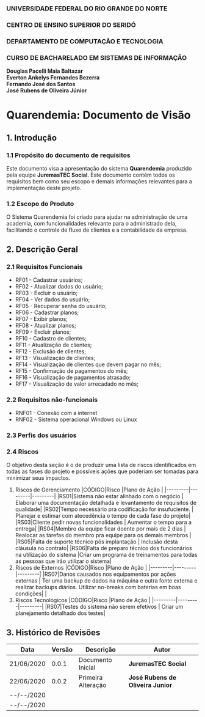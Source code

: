 ### UNIVERSIDADE FEDERAL DO RIO GRANDE DO NORTE

### CENTRO DE ENSINO SUPERIOR DO SERIDÓ

### DEPARTAMENTO DE COMPUTAÇÃO E TECNOLOGIA

### CURSO DE BACHARELADO EM SISTEMAS DE INFORMAÇÃO

**Douglas Pacelli Maia Baltazar**  
**Everton Ankelys Fernandes Bezerra**  
**Fernando José dos Santos**  
**José Rubens de Oliveira Júnior**

# Quarendemia: Documento de Visão

## 1. Introdução

### 1.1 Propósito do documento de requisitos

Este documento visa a apresentação do sistema **Quarendemia** produzido pela equipe **JuremasTEC Social**. Este documento contém todos os requisitos bem como seu escopo e demais informações relevantes para a implementação deste projeto.

### 1.2 Escopo do Produto

O Sistema Quarendemia foi criado para ajudar na administração de uma academia, com funcionalidades relevante para o administrado dela, facilitando o controle de fluxo de clientes e a contabilidade da empresa.

## 2. Descrição Geral

### 2.1 Requisitos Funcionais

- RF01 - Cadastrar usuários;
- RF02 - Atualizar dados do usuário;
- RF03 - Excluir o usuário;
- RF04 - Ver dados do usuário;
- RF05 - Recuperar senha do usuário;
- RF06 - Cadastrar planos;
- RF07 - Exibir planos;
- RF08 - Atualizar planos;
- RF09 - Excluir planos;
- RF10 - Cadastro de clientes;
- RF11 - Atualização de clientes;
- RF12 - Exclusão de clientes;
- RF13 - Visualização de clientes;
- RF14 - Visualização de clientes que devem pagar no mês;
- RF15 - Confirmação de pagamentos do mês;
- RF16 - Visualização de pagamentos atrasado;
- RF17 - Visualização de valor arrecadado no mês;

### 2.2 Requisitos não-funcionais

- RNF01 - Conexão com a internet
- RNF02 - Sistema operacional Windows ou Linux

### 2.3 Perfis dos usuários

### 2.4 Riscos

O objetivo desta seção é o de produzir uma lista de riscos identificados em todas as fases do projeto e possíveis ações que poderiam ser tomadas para minimizar seus impactos.

1. Riscos de Gerenciamento
   |CÓDIGO|Risco |Plano de Ação |
   |---------|---------|---------|
   |RS01|Sistema não estar alinhado com o negócio | Elaborar uma documentação detalhada e levantamento de requisitos de qualidade|
   |RS02|Tempo necessário pra codificação for insufuciente. | Planejar e estimar com atecedência o tempo de cada fase do projeto|
   |RS03|Cliente pedir novas funcionalidades | Aumentar o tempo para a entrega|
   |RS04|Membro da equipe ficar doente por mais de 2 dias | Realocar as tarefas do membro pra equipe para os demais membros |
   |RS05|Falta de suporte técnico pós implantação | Inclusão desta cláusula no contrato|
   |RS06|Falta de preparo técnico dos funcionários na utilização do sistema |Criar um programa de treinamentos para todas as pessoas que irão utilizar o sistema|
2. Riscos de Externos
   |CÓDIGO|Risco |Plano de Ação |
   |---------|---------|---------|
   |RS07|Danos causados nos equipamentos por ações externas | Ter uma backup de dados na máquina e outra fonte externa e realizar backups diários. Utilizar no-breaks com baterias em boas condições|
   |
3. Riscos Tecnológicos
   |CÓDIGO|Risco |Plano de Ação |
   |---------|---------|---------|
   |RS07|Testes do sistema não serem efetivos | Criar um planejamento detalhado dos testes|

## 3. Histórico de Revisões

| Data       | Versão | Descrição          | Autor                              |
| ---------- | ------ | ------------------ | ---------------------------------- |
| 21/06/2020 | 0.0.1  | Documento Inicial  | **JuremasTEC Social**              |
| 22/06/2020 | 0.0.2  | Primeira Alteração | **José Rubens de Oliveira Junior** |
| --/--/2020 |        |                    |                                    |
| --/--/2020 |        |                    |                                    |
